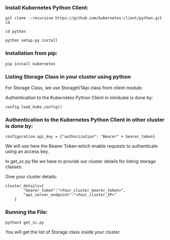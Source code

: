 ### Install Kubernetes Python Client:

`git clone --recursive https://github.com/kubernetes-client/python.git cd`

`cd python`

`python setup.py install`

### Installation from pip:

`pip install kubernetes`

### Listing Storage Class in your cluster using python

For Storage Class, we use StorageV1Api class from client module.

Authentication to the Kubernetes Python Client in minikube is done by:

`config.load_kube_config()`

### Authentication to the Kubernetes Python Client in other cluster is done by: 

`configuration.api_key = {"authorization": "Bearer" + bearer_token}`

We will use here the Bearer Token which enable requests to authenticate using an access key.

In get_sc.py file we have to provide our cluster details for listing storage classes:


Give your cluster details:
```
cluster_details={
        "bearer_token":"<Your_cluster_bearer_token>",
        "api_server_endpoint":"<Your_cluster_IP>"
    }
```

### Running the File:
```
python3 get_sc.py
```

You will get the list of Storage class inside your cluster.